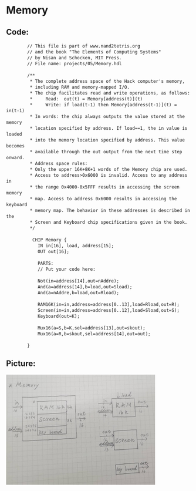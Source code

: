 # Memory
## Code:
            // This file is part of www.nand2tetris.org
            // and the book "The Elements of Computing Systems"
            // by Nisan and Schocken, MIT Press.
            // File name: projects/05/Memory.hdl

            /**
             * The complete address space of the Hack computer's memory,
             * including RAM and memory-mapped I/O. 
             * The chip facilitates read and write operations, as follows:
             *     Read:  out(t) = Memory[address(t)](t)
             *     Write: if load(t-1) then Memory[address(t-1)](t) = in(t-1)
             * In words: the chip always outputs the value stored at the memory 
             * location specified by address. If load==1, the in value is loaded 
             * into the memory location specified by address. This value becomes 
             * available through the out output from the next time step onward.
             * Address space rules:
             * Only the upper 16K+8K+1 words of the Memory chip are used. 
             * Access to address>0x6000 is invalid. Access to any address in 
             * the range 0x4000-0x5FFF results in accessing the screen memory 
             * map. Access to address 0x6000 results in accessing the keyboard 
             * memory map. The behavior in these addresses is described in the 
             * Screen and Keyboard chip specifications given in the book.
             */

              CHIP Memory {
                IN in[16], load, address[15];
                OUT out[16];

                PARTS:
                // Put your code here:

                Not(in=address[14],out=nAddre);
                And(a=address[14],b=load,out=Sload);
                And(a=nAddre,b=load,out=Rload);

                RAM16K(in=in,address=address[0..13],load=Rload,out=R);
                Screen(in=in,address=address[0..12],load=Sload,out=S);
                Keyboard(out=K);

                Mux16(a=S,b=K,sel=address[13],out=skout);
                Mux16(a=R,b=skout,sel=address[14],out=out);

            }
            
## Picture:
<img src="./picture5/Memory.jpg" height=300 weight=200 />
